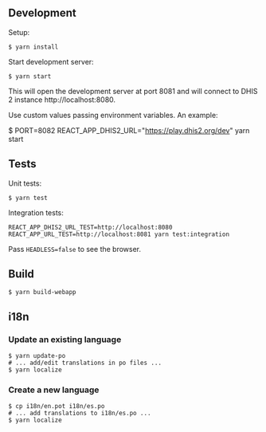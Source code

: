## Development

Setup:

```
$ yarn install
```

Start development server:

```
$ yarn start
```

This will open the development server at port 8081 and will connect to DHIS 2 instance http://localhost:8080.

Use custom values passing environment variables. An example:

$ PORT=8082 REACT_APP_DHIS2_URL="https://play.dhis2.org/dev" yarn start

## Tests

Unit tests:

```
$ yarn test
```

Integration tests:

```
REACT_APP_DHIS2_URL_TEST=http://localhost:8080 REACT_APP_URL_TEST=http://localhost:8081 yarn test:integration
```

Pass `HEADLESS=false` to see the browser.

## Build

```
$ yarn build-webapp
```

## i18n

### Update an existing language

```
$ yarn update-po
# ... add/edit translations in po files ...
$ yarn localize
```

### Create a new language

```
$ cp i18n/en.pot i18n/es.po
# ... add translations to i18n/es.po ...
$ yarn localize
```
